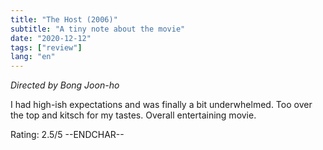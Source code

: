 ```yaml
---
title: "The Host (2006)"
subtitle: "A tiny note about the movie"
date: "2020-12-12"
tags: ["review"]
lang: "en"
---
```


_Directed by Bong Joon-ho_

I had high-ish expectations and was finally a bit underwhelmed. Too over the top and kitsch for my tastes. Overall entertaining movie.

Rating: 2.5/5 --ENDCHAR--

